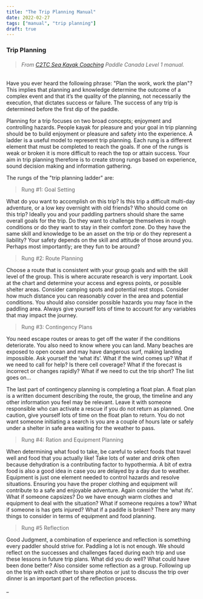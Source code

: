 ```yaml
---
title: "The Trip Planning Manual"
date: 2022-02-27
tags: ["manual", "trip planning"]
draft: true
---
```


### Trip Planning

> ###### From [C2TC Sea Kayak Coaching](https://committed2thecore.com/) Paddle Canada Level 1 manual.

Have you ever heard the following phrase: "Plan the work, work the plan"? This implies that planning and knowledge determine the outcome of a complex event and that it’s the quality of the planning, not necessarily the execution, that dictates success or failure. The success of any trip is determined before the first dip of the paddle.

Planning for a trip focuses on two broad concepts; enjoyment and controlling hazards. People kayak for pleasure and your goal in trip planning should be to build enjoyment or pleasure and safety into the experience. A ladder is a useful model to represent trip planning. Each rung is a different element that must be completed to reach the goals. If one of the rungs is weak or broken it is more difficult to reach the top or attain success. Your aim in trip planning therefore is to create strong rungs based on experience, sound decision making and information gathering.

The rungs of the "trip planning ladder" are:

> Rung #1: Goal Setting

What do you want to accomplish on this trip? Is this trip a difficult multi-day adventure, or a low key overnight with old friends? Who should come on this trip? Ideally you and your paddling partners should share the same overall goals for the trip. Do they want to challenge themselves in rough conditions or do they want to stay in their comfort zone. Do they have the same skill and knowledge to be an asset on the trip or do they represent a liability? Your safety depends on the skill and attitude of those around you. Perhaps most importantly; are they fun to be around?

> Rung #2: Route Planning

Choose a route that is consistent with your group goals and with the skill level of the group. This is where accurate research is very important. Look at the chart and determine your access and egress points, or possible shelter areas. Consider camping spots and potential rest stops. Consider how much distance you can reasonably cover in the area and potential conditions. You should also consider possible hazards you may face in the paddling area. Always give yourself lots of time to account for any variables that may impact the journey.

> Rung #3: Contingency Plans

You need escape routes or areas to get off the water if the conditions deteriorate. You also need to know where you can land. Many beaches are exposed to open ocean and may have dangerous surf, making landing impossible. Ask yourself the ‘what ifs’. What if the wind comes up? What if we need to call for help? Is there cell coverage? What if the forecast is incorrect or changes rapidly? What if we need to cut the trip short? The list goes on…

The last part of contingency planning is completing a float plan. A float plan is a written document describing the route, the group, the timeline and any other information you feel may be relevant. Leave it with someone responsible who can activate a rescue if you do not return as planned. One caution, give yourself lots of time on the float plan to return. You do not want someone initiating a search is you are a couple of hours late or safely under a shelter in safe area waiting for the weather to pass.

> Rung #4: Ration and Equipment Planning

When determining what food to take, be careful to select foods that travel well and food that you actually like! Take lots of water and drink often because dehydration is a contributing factor to hypothermia. A bit of extra food is also a good idea in case you are delayed by a day due to weather. Equipment is just one element needed to control hazards and resolve situations. Ensuring you have the proper clothing and equipment will contribute to a safe and enjoyable adventure. Again consider the ‘what ifs’. What if someone capsizes? Do we have enough warm clothes and equipment to deal with the situation? What if someone requires a tow? What if someone is has gets injured? What if a paddle is broken? There any many things to consider in terms of equipment and food planning.

> Rung #5 Reflection

Good Judgment, a combination of experience and reflection is something every paddler should strive for. Paddling a lot is not enough. We should reflect on the successes and challenges faced during each trip and use these lessons in future trip plans. What did you do well? What could have been done better? Also consider some reflection as a group. Following up on the trip with each other to share photos or just to discuss the trip over dinner is an important part of the reflection process.

\_
